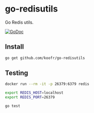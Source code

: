 go-redisutils
==============

Go Redis utils.

[![GoDoc](https://godoc.org/github.com/koofr/go-redisutils?status.png)](https://godoc.org/github.com/koofr/go-redisutils)

## Install

```sh
go get github.com/koofr/go-redisutils
```

## Testing

```sh
docker run --rm -it -p 26379:6379 redis
```

```sh
export REDIS_HOST=localhost
export REDIS_PORT=26379

go test
```
